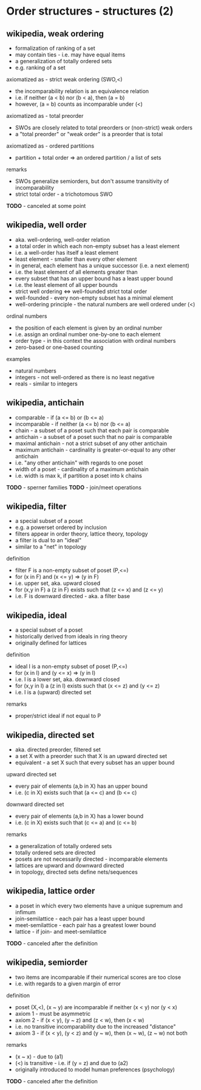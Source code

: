
<!-- ======================================================================= -->
# Order structures - structures (2)

<!-- ======================================================================= -->
## wikipedia, weak ordering

* formalization of ranking of a set
* may contain ties - i.e. may have equal items
* a generalization of totally ordered sets
* e.g. ranking of a set

axiomatized as - strict weak ordering (SWO,<)

* the incomparability relation is an equivalence relation
* i.e. if neither (a < b) nor (b < a), then (a = b)
* however, (a = b) counts as incomparable under (<)

axiomatized as - total preorder

* SWOs are closely related to total preorders or (non-strict) weak orders
* a "total preorder" or "weak order" is a preorder that is total

axiomatized as - ordered partitions

* partition + total order => an ordered partition / a list of sets

remarks

* SWOs generalize semiorders, but don't assume transitivity of incomparability
* strict total order - a trichotomous SWO

**TODO** - canceled at some point

<!-- ======================================================================= -->
## wikipedia, well order

* aka. well-ordering, well-order relation
* a total order in which each non-empty subset has a least element
* i.e. a well-order has itself a least element
* least element - smaller than every other element
* in general, each element has a unique successor (i.e. a next element)
* i.e. the least element of all elements greater than
* every subset that has an upper bound has a least upper bound
* i.e. the least element of all upper bounds
* strict well ordering <=> well-founded strict total order
* well-founded - every non-empty subset has a minimal element
* well-ordering principle - the natural numbers are well ordered under (<)

ordinal numbers

* the position of each element is given by an ordinal number
* i.e. assign an ordinal number one-by-one to each element
* order type - in this context the association with ordinal numbers
* zero-based or one-based counting

examples

* natural numbers
* integers - not well-ordered as there is no least negative
* reals - similar to integers

<!-- ======================================================================= -->
## wikipedia, antichain

* comparable - if (a <= b) or (b <= a)
* incomparable - if neither (a <= b) nor (b <= a)
* chain - a subset of a poset such that each pair is comparable
* antichain - a subset of a poset such that no pair is comparable
* maximal antichain - not a strict subset of any other antichain
* maximum antichain - cardinality is greater-or-equal to any other antichain
* i.e. "any other antichain" with regards to one poset
* width of a poset - cardinality of a maximum antichain
* i.e. width is max k, if partition a poset into k chains

**TODO** - sperner families
**TODO** - join/meet operations

<!-- ======================================================================= -->
## wikipedia, filter

* a special subset of a poset
* e.g. a powerset ordered by inclusion
* filters appear in order theory, lattice theory, topology
* a filter is dual to an "ideal"
* similar to a "net" in topology

definition

* filter F is a non-empty subset of poset (P,<=)
* for (x in F) and (x <= y) => (y in F)
* i.e. upper set, aka. upward closed
* for (x,y in F) a (z in F) exists such that (z <= x) and (z <= y)
* i.e. F is downward directed - aka. a filter base

<!-- ======================================================================= -->
## wikipedia, ideal

* a special subset of a poset
* historically derived from ideals in ring theory
* originally defined for lattices

definition

* ideal I is a non-empty subset of poset (P,<=)
* for (x in I) and (y <= x) => (y in I)
* i.e. I is a lower set, aka. downward closed
* for (x,y in I) a (z in I) exists such that (x <= z) and (y <= z)
* i.e. I is a (upward) directed set

remarks

* proper/strict ideal if not equal to P

<!-- ======================================================================= -->
## wikipedia, directed set

* aka. directed preorder, filtered set
* a set X with a preorder such that X is an upward directed set
* equivalent - a set X such that every subset has an upper bound

upward directed set

* every pair of elements (a,b in X) has an upper bound
* i.e. (c in X) exists such that (a <= c) and (b <= c)

downward directed set

* every pair of elements (a,b in X) has a lower bound
* i.e. (c in X) exists such that (c <= a) and (c <= b)

remarks

* a generalization of totally ordered sets
* totally ordered sets are directed
* posets are not necessarily directed - incomparable elements
* lattices are upward and downward directed
* in topology, directed sets define nets/sequences

<!-- ======================================================================= -->
## wikipedia, lattice order

* a poset in which every two elements have a unique supremum and infimum
* join-semilattice - each pair has a least upper bound
* meet-semilattice - each pair has a greatest lower bound
* lattice - if join- and meet-semilattice

**TODO** - canceled after the definition

<!-- ======================================================================= -->
## wikipedia, semiorder

* two items are incomparable if their numerical scores are too close
* i.e. with regards to a given margin of error

definition

* poset (X,<), (x ~ y) are incomparable if neither (x < y) nor (y < x)
* axiom 1 - must be asymmetric
* axiom 2 - if (x < y), (y ~ z) and (z < w), then (x < w)
* i.e. no transitive incomparability due to the increased "distance"
* axiom 3 - if (x < y), (y < z) and (y ~ w), then (x ~ w), (z ~ w) not both

remarks

* (x ~ x) - due to (a1)
* (<) is transitive - i.e. if (y = z) and due to (a2)
* originally introduced to model human preferences (psychology)

**TODO** - canceled after the definition
